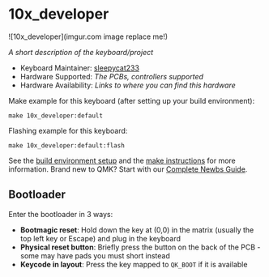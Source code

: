 # 10x_developer

![10x_developer](imgur.com image replace me!)

*A short description of the keyboard/project*

* Keyboard Maintainer: [sleepycat233](https://github.com/sleepycat233)
* Hardware Supported: *The PCBs, controllers supported*
* Hardware Availability: *Links to where you can find this hardware*

Make example for this keyboard (after setting up your build environment):

    make 10x_developer:default

Flashing example for this keyboard:

    make 10x_developer:default:flash

See the [build environment setup](https://docs.qmk.fm/#/getting_started_build_tools) and the [make instructions](https://docs.qmk.fm/#/getting_started_make_guide) for more information. Brand new to QMK? Start with our [Complete Newbs Guide](https://docs.qmk.fm/#/newbs).

## Bootloader

Enter the bootloader in 3 ways:

* **Bootmagic reset**: Hold down the key at (0,0) in the matrix (usually the top left key or Escape) and plug in the keyboard
* **Physical reset button**: Briefly press the button on the back of the PCB - some may have pads you must short instead
* **Keycode in layout**: Press the key mapped to `QK_BOOT` if it is available
